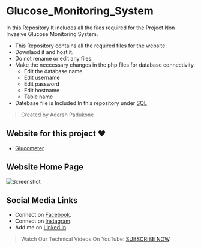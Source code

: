 # Glucose_Monitoring_System
In this Repository It includes all the files required for the Project Non Invasive Glucose Monitoring System.
* This Repository contains all the required files for the website.
* Downlaod it and host it.
* Do not rename or edit any files.
* Make the neccessary changes in the php files for database connectivity.
  * Edit the database name 
  * Edit username
  * Edit password
  * Edit hostname
  * Table name
* Datebase file is Included In this repository under [SQL](https://github.com/adarshpadukone/Glucose_Monitoring_System/tree/master/sql)


>Created by Adarsh Padukone



## Website for this project :heart:
- [Glucometer](http://gluco.dx.am)

## Website Home Page
![Screenshot](https://github.com/adarshpadukone/Glucose_Monitoring_System/blob/master/imges/homepage.JPG
)

## Social Media Links
* Connect on [Facebook](http://www.facebook.com/aadarshpadukone).
* Connect on [Instagram](http://www.instagram.com/adarshpadukone).
* Add me on [Linked In](https://www.linkedin.com/in/adarsh-padukone-145329156).

>Watch Our Technical Videos On YouTube: [SUBSCRIBE NOW](http://www.youtube.com/adarshpadukone?sub_confirmation=1).
